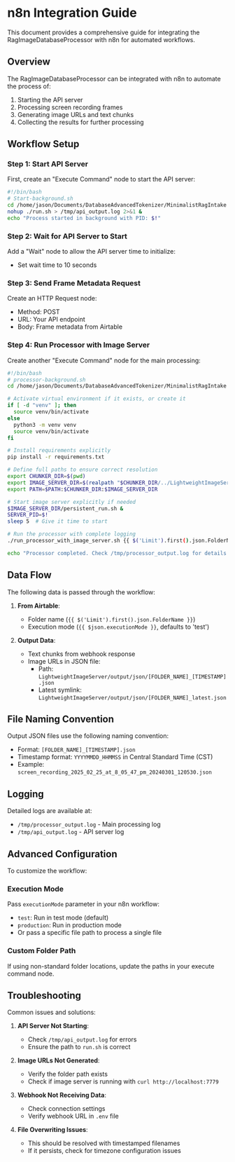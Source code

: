 # n8n Integration Guide

This document provides a comprehensive guide for integrating the RagImageDatabaseProcessor with n8n for automated workflows.

## Overview

The RagImageDatabaseProcessor can be integrated with n8n to automate the process of:
1. Starting the API server
2. Processing screen recording frames
3. Generating image URLs and text chunks
4. Collecting the results for further processing

## Workflow Setup

### Step 1: Start API Server

First, create an "Execute Command" node to start the API server:

```bash
#!/bin/bash
# Start-background.sh
cd /home/jason/Documents/DatabaseAdvancedTokenizer/MinimalistRagIntake
nohup ./run.sh > /tmp/api_output.log 2>&1 &
echo "Process started in background with PID: $!"
```

### Step 2: Wait for API Server to Start

Add a "Wait" node to allow the API server time to initialize:
- Set wait time to 10 seconds

### Step 3: Send Frame Metadata Request

Create an HTTP Request node:
- Method: POST
- URL: Your API endpoint
- Body: Frame metadata from Airtable

### Step 4: Run Processor with Image Server

Create another "Execute Command" node for the main processing:

```bash
#!/bin/bash
# processor-background.sh
cd /home/jason/Documents/DatabaseAdvancedTokenizer/MinimalistRagIntake

# Activate virtual environment if it exists, or create it
if [ -d "venv" ]; then
  source venv/bin/activate
else
  python3 -m venv venv
  source venv/bin/activate
fi

# Install requirements explicitly
pip install -r requirements.txt

# Define full paths to ensure correct resolution
export CHUNKER_DIR=$(pwd)
export IMAGE_SERVER_DIR=$(realpath "$CHUNKER_DIR/../LightweightImageServer")
export PATH=$PATH:$CHUNKER_DIR:$IMAGE_SERVER_DIR

# Start image server explicitly if needed
$IMAGE_SERVER_DIR/persistent_run.sh &
SERVER_PID=$!
sleep 5  # Give it time to start

# Run the processor with complete logging
./run_processor_with_image_server.sh {{ $('Limit').first().json.FolderName }} {{ $json.executionMode || 'test' }} > /tmp/processor_output.log 2>&1

echo "Processor completed. Check /tmp/processor_output.log for details."
```

## Data Flow

The following data is passed through the workflow:

1. **From Airtable**: 
   - Folder name (`{{ $('Limit').first().json.FolderName }}`)
   - Execution mode (`{{ $json.executionMode }}`, defaults to 'test')

2. **Output Data**:
   - Text chunks from webhook response
   - Image URLs in JSON file: 
     - Path: `LightweightImageServer/output/json/[FOLDER_NAME]_[TIMESTAMP].json`
     - Latest symlink: `LightweightImageServer/output/json/[FOLDER_NAME]_latest.json`

## File Naming Convention

Output JSON files use the following naming convention:
- Format: `[FOLDER_NAME]_[TIMESTAMP].json`
- Timestamp format: `YYYYMMDD_HHMMSS` in Central Standard Time (CST)
- Example: `screen_recording_2025_02_25_at_8_05_47_pm_20240301_120530.json`

## Logging

Detailed logs are available at:
- `/tmp/processor_output.log` - Main processing log
- `/tmp/api_output.log` - API server log

## Advanced Configuration

To customize the workflow:

### Execution Mode

Pass `executionMode` parameter in your n8n workflow:
- `test`: Run in test mode (default)
- `production`: Run in production mode
- Or pass a specific file path to process a single file

### Custom Folder Path

If using non-standard folder locations, update the paths in your execute command node.

## Troubleshooting

Common issues and solutions:

1. **API Server Not Starting**: 
   - Check `/tmp/api_output.log` for errors
   - Ensure the path to `run.sh` is correct

2. **Image URLs Not Generated**:
   - Verify the folder path exists
   - Check if image server is running with `curl http://localhost:7779`

3. **Webhook Not Receiving Data**:
   - Check connection settings
   - Verify webhook URL in `.env` file

4. **File Overwriting Issues**:
   - This should be resolved with timestamped filenames
   - If it persists, check for timezone configuration issues 
